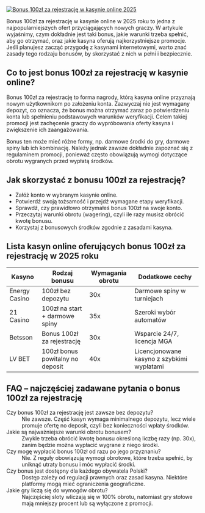 [![Bonus 100zł za rejestrację w kasynie online 2025](https://123-caf.pages.dev/gitsignup.png)](https://vrmoo.ru/Bt82HjjY)

<p>Bonus 100zł za rejestrację w kasynie online w 2025 roku to jedna z najpopularniejszych ofert przyciągających nowych graczy. W artykule wyjaśnimy, czym dokładnie jest taki bonus, jakie warunki trzeba spełnić, aby go otrzymać, oraz jakie kasyna oferują najkorzystniejsze promocje. Jeśli planujesz zacząć przygodę z kasynami internetowymi, warto znać zasady tego rodzaju bonusów, by skorzystać z nich w pełni i bezpiecznie.</p>  <h2>Co to jest bonus 100zł za rejestrację w kasynie online?</h2> <p>Bonus 100zł za rejestrację to forma nagrody, którą kasyna online przyznają nowym użytkownikom po założeniu konta. Zazwyczaj nie jest wymagany depozyt, co oznacza, że bonus można otrzymać zaraz po potwierdzeniu konta lub spełnieniu podstawowych warunków weryfikacji. Celem takiej promocji jest zachęcenie graczy do wypróbowania oferty kasyna i zwiększenie ich zaangażowania.</p> <p>Bonus ten może mieć różne formy, np. darmowe środki do gry, darmowe spiny lub ich kombinację. Należy jednak zawsze dokładnie zapoznać się z regulaminem promocji, ponieważ często obowiązują wymogi dotyczące obrotu wygranych przed wypłatą środków.</p>  <h2>Jak skorzystać z bonusu 100zł za rejestrację?</h2> <ul>   <li>Załóż konto w wybranym kasynie online.</li>   <li>Potwierdź swoją tożsamość i przejdź wymagane etapy weryfikacji.</li>   <li>Sprawdź, czy prawidłowo otrzymałeś bonus 100zł na swoje konto.</li>   <li>Przeczytaj warunki obrotu (wagering), czyli ile razy musisz obrócić kwotę bonusu.</li>   <li>Korzystaj z bonusowych środków zgodnie z zasadami kasyna.</li> </ul>  <h2>Lista kasyn online oferujących bonus 100zł za rejestrację w 2025 roku</h2> <table>   <thead>     <tr>       <th>Kasyno</th>       <th>Rodzaj bonusu</th>       <th>Wymagania obrotu</th>       <th>Dodatkowe cechy</th>     </tr>   </thead>   <tbody>     <tr>       <td>Energy Casino</td>       <td>100zł bez depozytu</td>       <td>30x</td>       <td>Darmowe spiny w turniejach</td>     </tr>     <tr>       <td>21 Casino</td>       <td>100zł na start + darmowe spiny</td>       <td>35x</td>       <td>Szeroki wybór automatów</td>     </tr>     <tr>       <td>Betsson</td>       <td>Bonus 100zł za rejestrację</td>       <td>30x</td>       <td>Wsparcie 24/7, licencja MGA</td>     </tr>     <tr>       <td>LV BET</td>       <td>100zł bonus powitalny no deposit</td>       <td>40x</td>       <td>Licencjonowane kasyno z szybkimi wypłatami</td>     </tr>   </tbody> </table>  <h2>FAQ – najczęściej zadawane pytania o bonus 100zł za rejestrację</h2> <dl>   <dt>Czy bonus 100zł za rejestrację jest zawsze bez depozytu?</dt>   <dd>Nie zawsze. Część kasyn wymaga minimalnego depozytu, lecz wiele promuje ofertę no deposit, czyli bez konieczności wpłaty środków.</dd>    <dt>Jakie są najważniejsze warunki obrotu bonusem?</dt>   <dd>Zwykle trzeba obrócić kwotę bonusu określoną liczbę razy (np. 30x), zanim będzie można wypłacić wygrane z niego środki.</dd>    <dt>Czy mogę wypłacić bonus 100zł od razu po jego przyznaniu?</dt>   <dd>Nie. Z reguły obowiązują wymogi obrotowe, które trzeba spełnić, by uniknąć utraty bonusu i móc wypłacić środki.</dd>    <dt>Czy bonus jest dostępny dla każdego obywatela Polski?</dt>   <dd>Dostęp zależy od regulacji prawnych oraz zasad kasyna. Niektóre platformy mogą mieć ograniczenia geograficzne.</dd>    <dt>Jakie gry liczą się do wymogów obrotu?</dt>   <dd>Najczęściej sloty wliczają się w 100% obrotu, natomiast gry stołowe mają mniejszy procent lub są wyłączone z promocji.</dd> </dl>
